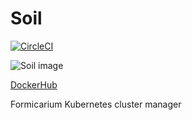 # Soil

[![CircleCI](https://circleci.com/gh/formicarium/soil.svg?style=svg)](https://circleci.com/gh/formicarium/soil)

![Soil image](http://gardenclub.homedepot.com/wp-content/uploads/2017/03/FireAnts-SS-450033832-560x400.jpg)

[DockerHub](https://hub.docker.com/r/formicarium/soil/)

Formicarium Kubernetes cluster manager
